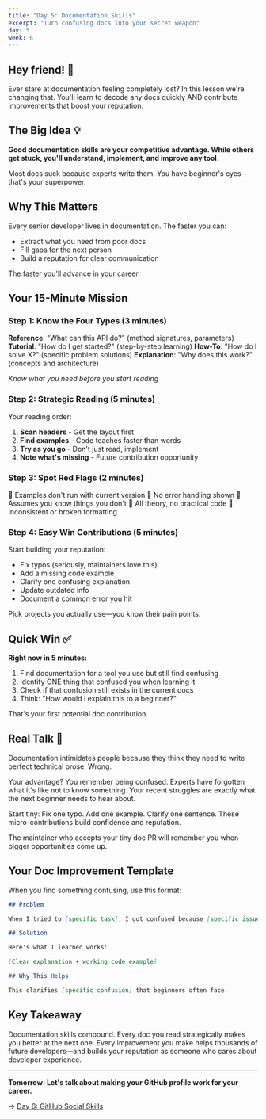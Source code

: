 ```yaml
---
title: "Day 5: Documentation Skills"
excerpt: "Turn confusing docs into your secret weapon"
day: 5
week: 6
---
```


## Hey friend! 👋

Ever stare at documentation feeling completely lost? In this lesson we're changing that. You'll learn to decode any docs quickly AND contribute improvements that boost your reputation.

## The Big Idea 💡

**Good documentation skills are your competitive advantage. While others get stuck, you'll understand, implement, and improve any tool.**

Most docs suck because experts write them. You have beginner's eyes—that's your superpower.

## Why This Matters

Every senior developer lives in documentation. The faster you can:

- Extract what you need from poor docs
- Fill gaps for the next person
- Build a reputation for clear communication

The faster you'll advance in your career.

## Your 15-Minute Mission

### Step 1: Know the Four Types (3 minutes)

**Reference**: "What can this API do?" (method signatures, parameters)
**Tutorial**: "How do I get started?" (step-by-step learning)
**How-To**: "How do I solve X?" (specific problem solutions)
**Explanation**: "Why does this work?" (concepts and architecture)

_Know what you need before you start reading_

### Step 2: Strategic Reading (5 minutes)

Your reading order:

1. **Scan headers** - Get the layout first
2. **Find examples** - Code teaches faster than words
3. **Try as you go** - Don't just read, implement
4. **Note what's missing** - Future contribution opportunity

### Step 3: Spot Red Flags (2 minutes)

🚩 Examples don't run with current version
🚩 No error handling shown
🚩 Assumes you know things you don't
🚩 All theory, no practical code
🚩 Inconsistent or broken formatting

### Step 4: Easy Win Contributions (5 minutes)

Start building your reputation:

- Fix typos (seriously, maintainers love this)
- Add a missing code example
- Clarify one confusing explanation
- Update outdated info
- Document a common error you hit

Pick projects you actually use—you know their pain points.

## Quick Win ✅

**Right now in 5 minutes:**

1. Find documentation for a tool you use but still find confusing
2. Identify ONE thing that confused you when learning it
3. Check if that confusion still exists in the current docs
4. Think: "How would I explain this to a beginner?"

That's your first potential doc contribution.

## Real Talk 💬

Documentation intimidates people because they think they need to write perfect technical prose. Wrong.

Your advantage? You remember being confused. Experts have forgotten what it's like not to know something. Your recent struggles are exactly what the next beginner needs to hear about.

Start tiny: Fix one typo. Add one example. Clarify one sentence. These micro-contributions build confidence and reputation.

The maintainer who accepts your tiny doc PR will remember you when bigger opportunities come up.

## Your Doc Improvement Template

When you find something confusing, use this format:

```markdown
## Problem

When I tried to [specific task], I got confused because [specific issue].

## Solution

Here's what I learned works:

[Clear explanation + working code example]

## Why This Helps

This clarifies [specific confusion] that beginners often face.
```

## Key Takeaway

Documentation skills compound. Every doc you read strategically makes you better at the next one. Every improvement you make helps thousands of future developers—and builds your reputation as someone who cares about developer experience.

---

**Tomorrow: Let's talk about making your GitHub profile work for your career.**

→ [Day 6: GitHub Social Skills](./06-github-social)
